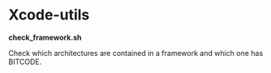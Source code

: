 # Xcode-utils

**check_framework.sh**

Check which architectures are contained in a framework and which one has BITCODE.
